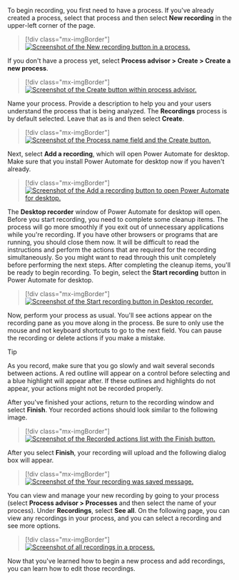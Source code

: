 To begin recording, you first need to have a process. If you've already created a process, select that process and then select **New recording** in the upper-left corner of the page.

> [!div class="mx-imgBorder"]
> [![Screenshot of the New recording button in a process.](../media/add-recording.png)](../media/add-recording.png#lightbox)

If you don't have a process yet, select **Process advisor > Create > Create a new process**.

> [!div class="mx-imgBorder"]
> [![Screenshot of the Create button within process advisor.](../media/create-new-process.png)](../media/create-new-process.png#lightbox)

Name your process. Provide a description to help you and your users understand the process that is being analyzed. The **Recordings** process is by default selected. Leave that as is and then select **Create**.

> [!div class="mx-imgBorder"]
> [![Screenshot of the Process name field and the Create button.](../media/name-create.png)](../media/name-create.png#lightbox)

Next, select **Add a recording**, which will open Power Automate for desktop. Make sure that you install Power Automate for desktop now if you haven't already.

> [!div class="mx-imgBorder"]
> [![Screenshot of the Add a recording button to open Power Automate for desktop.](../media/add-new-recording.png)](../media/add-new-recording.png#lightbox)

The **Desktop recorder** window of Power Automate for desktop will open. Before you start recording, you need to complete some cleanup items. The process will go more smoothly if you exit out of unnecessary applications while you're recording. If you have other browsers or programs that are running, you should close them now. It will be difficult to read the instructions and perform the actions that are required for the recording simultaneously. So you might want to read through this unit completely before performing the next steps. After completing the cleanup items, you'll be ready to begin recording. To begin, select the **Start recording** button in Power Automate for desktop.

> [!div class="mx-imgBorder"]
> [![Screenshot of the Start recording button in Desktop recorder.](../media/record-desktop-start.png)](../media/record-desktop-start.png#lightbox)

Now, perform your process as usual. You'll see actions appear on the recording pane as you move along in the process. Be sure to only use the mouse and not keyboard shortcuts to go to the next field. You can pause the recording or delete actions if you make a mistake.

> [!TIP]
> As you record, make sure that you go slowly and wait several seconds between actions. A red outline will appear on a control before selecting and a blue highlight will appear after. If these outlines and highlights do not appear, your actions might not be recorded properly.

After you've finished your actions, return to the recording window and select **Finish**. Your recorded actions should look similar to the following image.

> [!div class="mx-imgBorder"]
> [![Screenshot of the Recorded actions list with the Finish button.](../media/recorded-actions.png)](../media/recorded-actions.png#lightbox)

After you select **Finish**, your recording will upload and the following dialog box will appear.

> [!div class="mx-imgBorder"]
> [![Screenshot of the Your recording was saved message.](../media/recording-saved.png)](../media/recording-saved.png#lightbox)

You can view and manage your new recording by going to your process (select **Process advisor > Processes** and then select the name of your process). Under **Recordings**, select **See all**. On the following page, you can view any recordings in your process, and you can select a recording and see more options.

> [!div class="mx-imgBorder"]
> [![Screenshot of all recordings in a process.](../media/recording-options.png)](../media/recording-options.png#lightbox)

Now that you've learned how to begin a new process and add recordings, you can learn how to edit those recordings.
